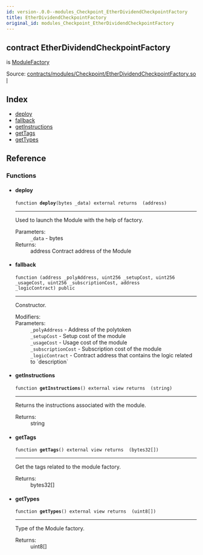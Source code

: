 ```yaml
---
id: version-.0.0--modules_Checkpoint_EtherDividendCheckpointFactory
title: EtherDividendCheckpointFactory
original_id: modules_Checkpoint_EtherDividendCheckpointFactory
---
```


<div class="contract-doc"><div class="contract"><h2 class="contract-header"><span class="contract-kind">contract</span> EtherDividendCheckpointFactory</h2><p class="base-contracts"><span>is</span> <a href="modules_ModuleFactory.html">ModuleFactory</a></p><div class="source">Source: <a href="https://github.com/PolymathNetwork/polymath-core/blob/v2.1.0/contracts/modules/Checkpoint/EtherDividendCheckpointFactory.sol" target="_blank">contracts/modules/Checkpoint/EtherDividendCheckpointFactory.sol</a></div></div><div class="index"><h2>Index</h2><ul><li><a href="modules_Checkpoint_EtherDividendCheckpointFactory.html#deploy">deploy</a></li><li><a href="modules_Checkpoint_EtherDividendCheckpointFactory.html#">fallback</a></li><li><a href="modules_Checkpoint_EtherDividendCheckpointFactory.html#getInstructions">getInstructions</a></li><li><a href="modules_Checkpoint_EtherDividendCheckpointFactory.html#getTags">getTags</a></li><li><a href="modules_Checkpoint_EtherDividendCheckpointFactory.html#getTypes">getTypes</a></li></ul></div><div class="reference"><h2>Reference</h2><div class="functions"><h3>Functions</h3><ul><li><div class="item function"><span id="deploy" class="anchor-marker"></span><h4 class="name">deploy</h4><div class="body"><code class="signature">function <strong>deploy</strong><span>(bytes _data) </span><span>external </span><span>returns  (address) </span></code><hr/><div class="description"><p>Used to launch the Module with the help of factory.</p></div><dl><dt><span class="label-parameters">Parameters:</span></dt><dd><div><code>_data</code> - bytes</div></dd><dt><span class="label-return">Returns:</span></dt><dd>address Contract address of the Module</dd></dl></div></div></li><li><div class="item function"><span id="fallback" class="anchor-marker"></span><h4 class="name">fallback</h4><div class="body"><code class="signature">function <strong></strong><span>(address _polyAddress, uint256 _setupCost, uint256 _usageCost, uint256 _subscriptionCost, address _logicContract) </span><span>public </span></code><hr/><div class="description"><p>Constructor.</p></div><dl><dt><span class="label-modifiers">Modifiers:</span></dt><dd></dd><dt><span class="label-parameters">Parameters:</span></dt><dd><div><code>_polyAddress</code> - Address of the polytoken</div><div><code>_setupCost</code> - Setup cost of the module</div><div><code>_usageCost</code> - Usage cost of the module</div><div><code>_subscriptionCost</code> - Subscription cost of the module</div><div><code>_logicContract</code> - Contract address that contains the logic related to `description`</div></dd></dl></div></div></li><li><div class="item function"><span id="getInstructions" class="anchor-marker"></span><h4 class="name">getInstructions</h4><div class="body"><code class="signature">function <strong>getInstructions</strong><span>() </span><span>external </span><span>view </span><span>returns  (string) </span></code><hr/><div class="description"><p>Returns the instructions associated with the module.</p></div><dl><dt><span class="label-return">Returns:</span></dt><dd>string</dd></dl></div></div></li><li><div class="item function"><span id="getTags" class="anchor-marker"></span><h4 class="name">getTags</h4><div class="body"><code class="signature">function <strong>getTags</strong><span>() </span><span>external </span><span>view </span><span>returns  (bytes32[]) </span></code><hr/><div class="description"><p>Get the tags related to the module factory.</p></div><dl><dt><span class="label-return">Returns:</span></dt><dd>bytes32[]</dd></dl></div></div></li><li><div class="item function"><span id="getTypes" class="anchor-marker"></span><h4 class="name">getTypes</h4><div class="body"><code class="signature">function <strong>getTypes</strong><span>() </span><span>external </span><span>view </span><span>returns  (uint8[]) </span></code><hr/><div class="description"><p>Type of the Module factory.</p></div><dl><dt><span class="label-return">Returns:</span></dt><dd>uint8[]</dd></dl></div></div></li></ul></div></div></div>
